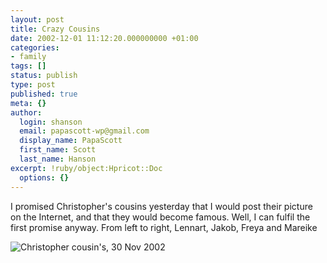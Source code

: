 ```yaml
---
layout: post
title: Crazy Cousins
date: 2002-12-01 11:12:20.000000000 +01:00
categories:
- family
tags: []
status: publish
type: post
published: true
meta: {}
author:
  login: shanson
  email: papascott-wp@gmail.com
  display_name: PapaScott
  first_name: Scott
  last_name: Hanson
excerpt: !ruby/object:Hpricot::Doc
  options: {}
---
```

<p>I promised Christopher's cousins yesterday that I would post their picture on the Internet, and that they would become famous. Well, I can fulfil the first promise anyway. From left to right, Lennart, Jakob, Freya and Mareike</p>
<p><img src="http://www.papascott.de/images/cousins1102.jpg" border="0" alt="Christopher cousin's, 30 Nov 2002" /></p>
